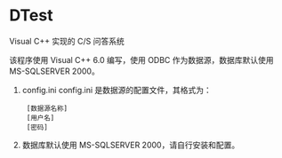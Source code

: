 # DTest

Visual C++ 实现的 C/S 问答系统

该程序使用 Visual C++ 6.0 编写，使用 ODBC 作为数据源，数据库默认使用 MS-SQLSERVER 2000。

1. config.ini
config.ini 是数据源的配置文件，其格式为：

        [数据源名称]
        [用户名]
        [密码]

2. 数据库默认使用 MS-SQLSERVER 2000，请自行安装和配置。

